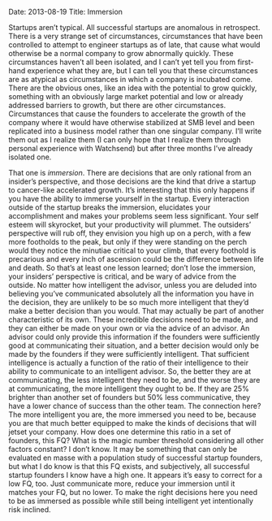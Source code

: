 Date: 2013-08-19
Title: Immersion

Startups aren’t typical. All successful startups are anomalous in retrospect. There is a very strange set of circumstances, circumstances that have been controlled to attempt to engineer startups as of late, that cause what would otherwise be a normal company to grow abnormally quickly. These circumstances haven’t all been isolated, and I can’t yet tell you from first-hand experience what they are, but I can tell you that these circumstances are as atypical as circumstances in which a company is incubated come. There are the obvious ones, like an idea with the potential to grow quickly, something with an obviously large market potential and low or already addressed barriers to growth, but there are other circumstances. Circumstances that cause the founders to accelerate the growth of the company where it would have otherwise stabilized at SMB level and been replicated into a business model rather than one singular company. I’ll write them out as I realize them (I can only hope that I realize them through personal experience with Watchsend) but after three months I’ve already isolated one.

That one is *immersion*. There are decisions that are only rational from an insider’s perspective, and those decisions are the kind that drive a startup to cancer-like accelerated growth. It’s interesting that this only happens if you have the ability to immerse yourself in the startup. Every interaction outside of the startup breaks the immersion, elucidates your accomplishment and makes your problems seem less significant. Your self esteem will skyrocket, but your productivity will plummet. The outsiders’ perspective will rub off, they envision you high up on a perch, with a few more footholds to the peak, but only if they were standing on the perch would they notice the minutiae critical to your climb, that every foothold is precarious and every inch of ascension could be the difference between life and death. So that’s at least one lesson learned; don’t lose the immersion, your insiders’ perspective is critical, and be wary of advice from the outside. No matter how intelligent the advisor, unless you are deluded into believing you’ve communicated absolutely all the information you have in the decision, they are unlikely to be so much more intelligent that they’d make a better decision than you would. That may actually be part of another characteristic of its own. These incredible decisions need to be made, and they can either be made on your own or via the advice of an advisor. An advisor could only provide this information if the founders were sufficiently good at communicating their situation, and a better decision would only be made by the founders if they were sufficiently intelligent. That sufficient intelligence is actually a function of the ratio of their intelligence to their ability to communicate to an intelligent advisor. So, the better they are at communicating, the less intelligent they need to be, and the worse they are at communicating, the more intelligent they ought to be. If they are 25% brighter than another set of founders but 50% less communicative, they have a lower chance of success than the other team. The connection here? The more intelligent you are, the more immersed you need to be, because you are that much better equipped to make the kinds of decisions that will jetset your company. How does one determine this ratio in a set of founders, this FQ? What is the magic number threshold considering all other factors constant? I don’t know. It may be something that can only be evaluated en masse with a population study of successful startup founders, but what I do know is that this FQ exists, and subjectively, all successful startup founders I know have a high one. It appears it’s easy to correct for a low FQ, too. Just communicate more, reduce your immersion until it matches your FQ, but no lower. To make the right decisions here you need to be as immersed as possible while still being intelligent yet intentionally risk inclined.